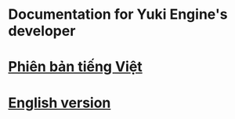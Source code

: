 # Documentation for Yuki Engine's developer

# [Phiên bản tiếng Việt](./vi-intro.md)

# [English version](./en-intro.md)